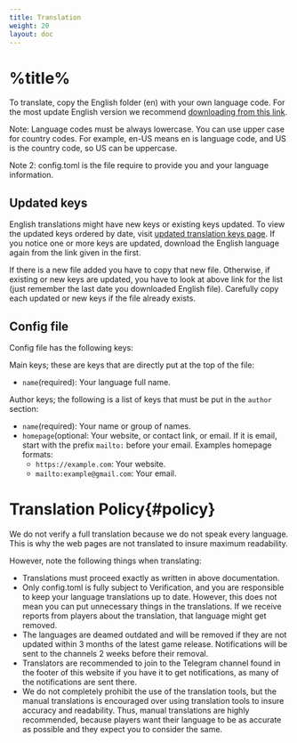 ```yaml
---
title: Translation
weight: 20
layout: doc
---
```

# %title%
To translate, copy the English folder (en) with your own language code. For the most update English version we recommend [downloading from this link](https://github.com/gamemgh/langs/releases/download/lang/en.zip).

Note: Language codes must be always lowercase. You can use upper case for country codes. For example, en-US means en is language code, and US is the country code, so US can be uppercase.

Note 2: config.toml is the file require to provide you and your language information.

## Updated keys
English translations might have new keys or existing keys updated. To view the updated keys ordered by date, visit [updated translation keys page](https://github.com/gamemgh/langs/blob/main/keys.md). If you notice one or more keys are updated, download the English language again from the link given in the first.

If there is a new file added you have to copy that new file. Otherwise, if existing or new keys are updated, you have to look at above link for the list (just remember the last date you downloaded English file). Carefully copy each updated or new keys if the file already exists.

## Config file
Config file has the following keys:

Main keys; these are keys that are directly put at the top of the file:
- `name`(required): Your language full name.

Author keys; the following is a list of keys that must be put in the `author` section:
- `name`(required): Your name or group of names.
- `homepage`(optional: Your website, or contact link, or email. If it is email, start with the prefix `mailto:` before your email. Examples homepage formats:
	- `https://example.com`: Your website.
	- `mailto:example@gmail.com`: Your email.

# Translation Policy{#policy}
We do not verify a full translation because we do not speak every language. This is why the web pages are not translated to insure maximum readability.

However, note the following things when translating:
- Translations must proceed exactly as written in above documentation.
- Only config.toml is fully subject to Verification, and you  are responsible to keep your language translations up to date. However, this does not mean you can put unnecessary things in the translations. If we receive reports from players about the translation, that language might get removed.
- The languages are deamed outdated and will be removed if they are not updated within 3 months of the latest game release. Notifications will be sent to the channels 2 weeks before their removal.
- Translators are recommended to join to the Telegram channel found in the footer of this website if you have it to get notifications, as many of the notifications are sent there.
- We do not completely prohibit the use of the translation tools, but the manual translations is encouraged over using translation tools to insure accuracy and readability. Thus, manual translations are highly recommended, because players want their language to be as accurate as possible and they expect you to consider the same.
